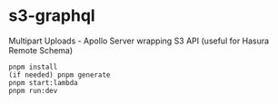 # s3-graphql
Multipart Uploads - Apollo Server wrapping S3 API (useful for Hasura Remote Schema)

```
pnpm install
(if needed) pnpm generate
pnpm start:lambda
pnpm run:dev
```
